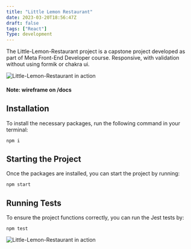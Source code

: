 ```yaml
---
title: "Little Lemon Restaurant"
date: 2023-03-20T18:56:47Z
draft: false
tags: ["React"]
Type: development
---
```


The Little-Lemon-Restaurant project is a capstone project developed as part of Meta Front-End Developer course. Responsive, with validation without using formik or chakra ui.

![Little-Lemon-Restaurant in action](/projects/little-lemon-restaurant.gif)

#### Note: wireframe on /docs

## Installation

To install the necessary packages, run the following command in your terminal:

```
npm i
```

## Starting the Project

Once the packages are installed, you can start the project by running:

```
npm start
```

## Running Tests

To ensure the project functions correctly, you can run the Jest tests by:

```
npm test
```

![Little-Lemon-Restaurant in action](/docs/responsive.png)